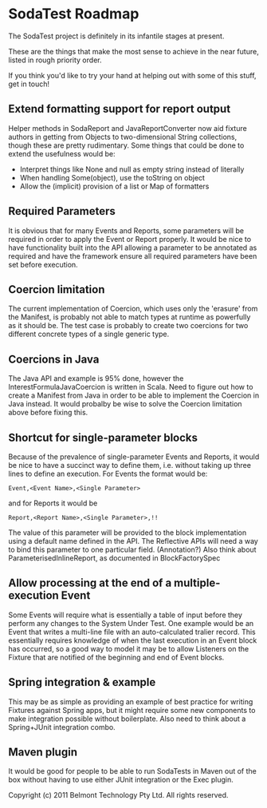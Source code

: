 SodaTest Roadmap
================

The SodaTest project is definitely in its infantile stages at present.

These are the things that make the most sense to achieve in the near future, listed in rough priority order.

If you think you'd like to try your hand at helping out with some of this stuff, get in touch!


Extend formatting support for report output
-------------------------------------------
Helper methods in SodaReport and JavaReportConverter now aid fixture authors in getting from
Objects to two-dimensional String collections, though these are pretty rudimentary.
Some things that could be done to extend the usefulness would be:
* Interpret things like None and null as empty string instead of literally
* When handling Some(object), use the toString on object
* Allow the (implicit) provision of a list or Map of formatters


Required Parameters
-------------------
It is obvious that for many Events and Reports, some parameters will be required in order to
apply the Event or Report properly. It would be nice to have functionality built into the API
allowing a parameter to be annotated as required and have the framework ensure all required
parameters have been set before execution.


Coercion limitation
------------------
The current implementation of Coercion, which uses only the 'erasure' from the Manifest,
is probably not able to match types at runtime as powerfully as it should be.
The test case is probably to create two coercions for two different concrete types of a single
generic type.


Coercions in Java
-----------------
The Java API and example is 95% done, however the InterestFormulaJavaCoercion is written in Scala.
Need to figure out how to create a Manifest from Java in order to be able to implement the
Coercion in Java instead.
It would probalby be wise to solve the Coercion limitation above before fixing this.


Shortcut for single-parameter blocks
------------------------------------
Because of the prevalence of single-parameter Events and Reports, it would be nice to have a succinct way to
define them, i.e. without taking up three lines to define an execution. For Events the format would be:

    Event,<Event Name>,<Single Parameter>

and for Reports it would be

    Report,<Report Name>,<Single Parameter>,!!

The value of this parameter will be provided to the block implementation using a default name defined in the API.
The Reflective APIs will need a way to bind this parameter to one particular field. (Annotation?)
Also think about ParameterisedInlineReport, as documented in BlockFactorySpec


Allow processing at the end of a multiple-execution Event
---------------------------------------------------------
Some Events will require what is essentially a table of input before they perform any changes to the System Under Test.
One example would be an Event that writes a multi-line file with an auto-calculated tralier record.
This essentially requires knowledge of when the last execution in an Event block has occurred, so a good way to model
it may be to allow Listeners on the Fixture that are notified of the beginning and end of Event blocks.


Spring integration & example
----------------------------
This may be as simple as providing an example of best practice for writing Fixtures against Spring apps, but it
might require some new components to make integration possible without boilerplate.
Also need to think about a Spring+JUnit integration combo.


Maven plugin
------------
It would be good for people to be able to run SodaTests in Maven out of the box without having to use either JUnit
integration or the Exec plugin.


Copyright (c) 2011 Belmont Technology Pty Ltd. All rights reserved.
